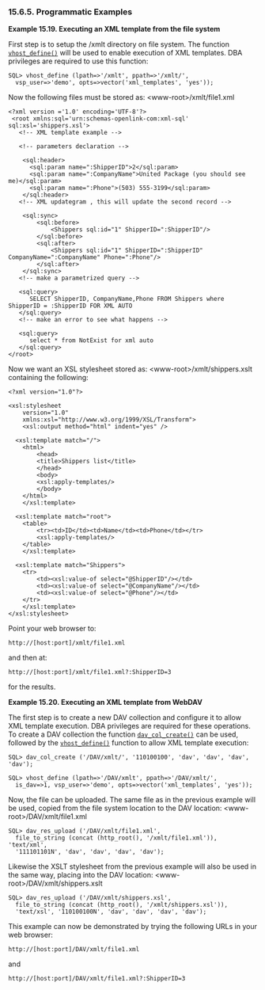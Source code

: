 <div>

<div>

<div>

<div>

### 15.6.5. Programmatic Examples

</div>

</div>

</div>

<div>

**Example 15.19. Executing an XML template from the file system**

<div>

First step is to setup the /xmlt directory on file system. The function
<a href="fn_vhost_define.html" class="link" title="VHOST_DEFINE"><code
class="function">vhost_define()</code></a> will be used to enable
execution of XML templates. DBA privileges are required to use this
function:

``` programlisting
SQL> vhost_define (lpath=>'/xmlt', ppath=>'/xmlt/',
  vsp_user=>'demo', opts=>vector('xml_templates', 'yes'));
```

Now the following files must be stored as: \<www-root\>/xmlt/file1.xml

``` programlisting
<?xml version ='1.0' encoding='UTF-8'?>
 <root xmlns:sql='urn:schemas-openlink-com:xml-sql' sql:xsl='shippers.xsl'>
   <!-- XML template example -->

   <!-- parameters declaration -->

    <sql:header>
      <sql:param name=":ShipperID">2</sql:param>
      <sql:param name=":CompanyName">United Package (you should see me)</sql:param>
      <sql:param name=":Phone">(503) 555-3199</sql:param>
    </sql:header>
   <!-- XML updategram , this will update the second record -->

    <sql:sync>
        <sql:before>
            <Shippers sql:id="1" ShipperID=":ShipperID"/>
        </sql:before>
        <sql:after>
            <Shippers sql:id="1" ShipperID=":ShipperID" CompanyName=":CompanyName" Phone=":Phone"/>
        </sql:after>
    </sql:sync>
   <!-- make a parametrized query -->

   <sql:query>
      SELECT ShipperID, CompanyName,Phone FROM Shippers where ShipperID = :ShipperID FOR XML AUTO
   </sql:query>
   <!-- make an error to see what happens -->

   <sql:query>
      select * from NotExist for xml auto
   </sql:query>
</root>
```

Now we want an XSL stylesheet stored as: \<www-root\>/xmlt/shippers.xslt
containing the following:

``` programlisting
<?xml version="1.0"?>

<xsl:stylesheet
    version="1.0"
    xmlns:xsl="http://www.w3.org/1999/XSL/Transform">
    <xsl:output method="html" indent="yes" />

  <xsl:template match="/">
    <html>
        <head>
        <title>Shippers list</title>
        </head>
        <body>
        <xsl:apply-templates/>
        </body>
    </html>
    </xsl:template>

  <xsl:template match="root">
    <table>
        <tr><td>ID</td><td>Name</td><td>Phone</td></tr>
        <xsl:apply-templates/>
    </table>
    </xsl:template>

  <xsl:template match="Shippers">
    <tr>
        <td><xsl:value-of select="@ShipperID"/></td>
        <td><xsl:value-of select="@CompanyName"/></td>
        <td><xsl:value-of select="@Phone"/></td>
    </tr>
    </xsl:template>
</xsl:stylesheet>
```

Point your web browser to:

``` programlisting
http://[host:port]/xmlt/file1.xml
```

and then at:

``` programlisting
http://[host:port]/xmlt/file1.xml?:ShipperID=3
```

for the results.

</div>

</div>

  

<div>

**Example 15.20. Executing an XML template from WebDAV**

<div>

The first step is to create a new DAV collection and configure it to
allow XML template execution. DBA privileges are required for these
operations. To create a DAV collection the function
<a href="fn_dav_api_add.html" class="link"
title="DAV add &amp; update functions"><code
class="function">dav_col_create()</code></a> can be used, followed by
the
<a href="fn_vhost_define.html" class="link" title="VHOST_DEFINE"><code
class="function">vhost_define()</code></a> function to allow XML
template execution:

``` programlisting
SQL> dav_col_create ('/DAV/xmlt/', '110100100', 'dav', 'dav', 'dav', 'dav');
```

``` programlisting
SQL> vhost_define (lpath=>'/DAV/xmlt', ppath=>'/DAV/xmlt/',
  is_dav=>1, vsp_user=>'demo', opts=>vector('xml_templates', 'yes'));
```

Now, the file can be uploaded. The same file as in the previous example
will be used, copied from the file system location to the DAV location:
\<www-root\>/DAV/xmlt/file1.xml

``` programlisting
SQL> dav_res_upload ('/DAV/xmlt/file1.xml',
  file_to_string (concat (http_root(), '/xmlt/file1.xml')), 'text/xml',
  '111101101N', 'dav', 'dav', 'dav', 'dav');
```

Likewise the XSLT stylesheet from the previous example will also be used
in the same way, placing into the DAV location:
\<www-root\>/DAV/xmlt/shippers.xslt

``` programlisting
SQL> dav_res_upload ('/DAV/xmlt/shippers.xsl',
  file_to_string (concat (http_root(), '/xmlt/shippers.xsl')),
  'text/xsl', '110100100N', 'dav', 'dav', 'dav', 'dav');
```

This example can now be demonstrated by trying the following URLs in
your web browser:

``` programlisting
http://[host:port]/DAV/xmlt/file1.xml
```

and

``` programlisting
http://[host:port]/DAV/xmlt/file1.xml?:ShipperID=3
```

</div>

</div>

  

</div>
